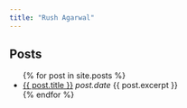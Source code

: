 ```yaml
---
title: "Rush Agarwal"
---
```


## Posts

<ul>
  {% for post in site.posts %}
    <li>
      <a href="{{ post.url }}">{{ post.title }}</a>
      <i>post.date</i>
      {{ post.excerpt }}
    </li>
  {% endfor %}
</ul>
